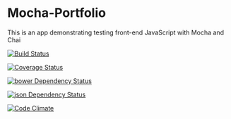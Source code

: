 # Mocha-Portfolio
This is an app demonstrating testing front-end JavaScript with Mocha and Chai

[![Build Status](https://travis-ci.org/jamesrico/Mocha-Portfolio.svg)](https://travis-ci.org/jamesrico/Mocha-Portfolio)

[![Coverage Status](https://coveralls.io/repos/jamesrico/Mocha-Portfolio/badge.svg)](https://coveralls.io/r/jamesrico/Mocha-Portfolio)

[![bower Dependency Status](https://www.versioneye.com/user/projects/54d8df79c1bbbd9bd70000df/badge.svg?style=flat)](https://www.versioneye.com/user/projects/54d8df79c1bbbd9bd70000df)

[![json Dependency Status](https://www.versioneye.com/user/projects/54d8df57c1bbbda013000002/badge.svg?style=flat)](https://www.versioneye.com/user/projects/54d8df57c1bbbda013000002)

[![Code Climate](https://codeclimate.com/github/jamesrico/Mocha-Portfolio/badges/gpa.svg)](https://codeclimate.com/github/jamesrico/Mocha-Portfolio)
